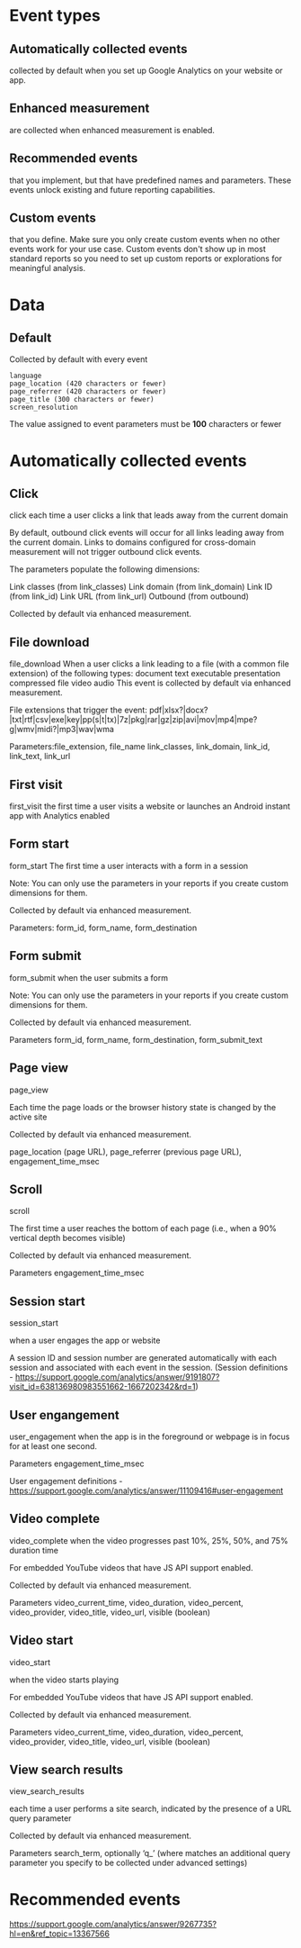 # Event types

## Automatically collected events

collected by default when you set up Google Analytics on your website or app.

## Enhanced measurement

are collected when enhanced measurement is enabled.

## Recommended events

that you implement, but that have predefined names and parameters. These events unlock existing and future reporting capabilities.

## Custom events

that you define. Make sure you only create custom events when no other events work for your use case.
Custom events don't show up in most standard reports so you need to set up custom reports or explorations for meaningful analysis.

# Data

## Default

Collected by default with every event

```
language
page_location (420 characters or fewer)
page_referrer (420 characters or fewer)
page_title (300 characters or fewer)
screen_resolution
```

The value assigned to event parameters must be **100** characters or fewer

# Automatically collected events

## Click
click
each time a user clicks a link that leads away from the current domain

By default, outbound click events will occur for all links leading away from the current domain. Links to domains configured for cross-domain measurement will not trigger outbound click events.

The parameters populate the following dimensions:

Link classes (from link_classes)
Link domain (from link_domain)
Link ID (from link_id)
Link URL (from link_url)
Outbound (from outbound)

Collected by default via enhanced measurement.


## File download
file_download
When a user clicks a link leading to a file (with a common file extension) of the following types:
document
text
executable
presentation
compressed file
video
audio
This event is collected by default via enhanced measurement. 

File extensions that trigger the event:
pdf|xlsx?|docx?|txt|rtf|csv|exe|key|pp(s|t|tx)|7z|pkg|rar|gz|zip|avi|mov|mp4|mpe?g|wmv|midi?|mp3|wav|wma 

Parameters:file_extension, file_name link_classes, link_domain, link_id, link_text, link_url


## First visit
first_visit
the first time a user visits a website or launches an Android instant app with Analytics enabled


## Form start
form_start
The first time a user interacts with a form in a session

Note: You can only use the parameters in your reports if you create custom dimensions for them.

Collected by default via enhanced measurement. 

Parameters:
form_id, form_name, form_destination




## Form submit
form_submit
when the user submits a form

Note: You can only use the parameters in your reports if you create custom dimensions for them.

Collected by default via enhanced measurement.

Parameters
form_id, form_name, form_destination, form_submit_text




## Page view
page_view

Each time the page loads or the browser history state is changed by the active site

Collected by default via enhanced measurement.

page_location (page URL), page_referrer (previous page URL), engagement_time_msec



## Scroll
scroll

The first time a user reaches the bottom of each page (i.e., when a 90% vertical depth becomes visible)

Collected by default via enhanced measurement.

Parameters
engagement_time_msec



## Session start
session_start

when a user engages the app or website

A session ID and session number are generated automatically with each session and associated with each event in the session. 
(Session definitions - https://support.google.com/analytics/answer/9191807?visit_id=638136980983551662-1667202342&rd=1)


## User engangement
user_engagement
when the app is in the foreground or webpage is in focus for at least one second.

Parameters
engagement_time_msec

User engagement definitions - https://support.google.com/analytics/answer/11109416#user-engagement



## Video complete
video_complete
when the video progresses past 10%, 25%, 50%, and 75% duration time

For embedded YouTube videos that have JS API support enabled.

Collected by default via enhanced measurement.

Parameters
video_current_time, video_duration, video_percent, video_provider, video_title, video_url, visible (boolean)




## Video start
video_start

when the video starts playing

For embedded YouTube videos that have JS API support enabled.

Collected by default via enhanced measurement.

Parameters
video_current_time, video_duration, video_percent, video_provider, video_title, video_url, visible (boolean)




## View search results
view_search_results

each time a user performs a site search, indicated by the presence of a URL query parameter

Collected by default via enhanced measurement.

Parameters
search_term, optionally ‘q_<additional key="">’ (where <additional key=""> matches an additional query parameter you specify to be collected under advanced settings)







# Recommended events
https://support.google.com/analytics/answer/9267735?hl=en&ref_topic=13367566